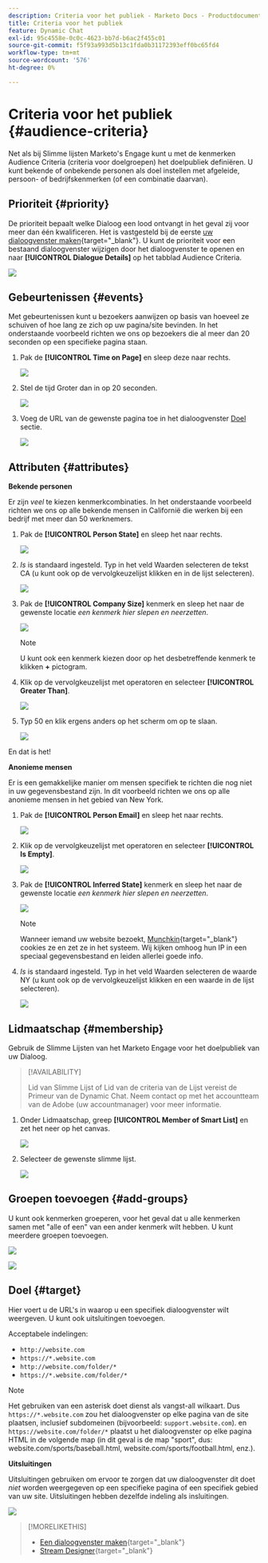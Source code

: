 ```yaml
---
description: Criteria voor het publiek - Marketo Docs - Productdocumentatie
title: Criteria voor het publiek
feature: Dynamic Chat
exl-id: 95c4558e-0c0c-4623-bb7d-b6ac2f455c01
source-git-commit: f5f93a993d5b13c1fda0b31172393eff0bc65fd4
workflow-type: tm+mt
source-wordcount: '576'
ht-degree: 0%

---
```


# Criteria voor het publiek {#audience-criteria}

Net als bij Slimme lijsten Marketo&#39;s Engage kunt u met de kenmerken Audience Criteria (criteria voor doelgroepen) het doelpubliek definiëren. U kunt bekende of onbekende personen als doel instellen met afgeleide, persoon- of bedrijfskenmerken (of een combinatie daarvan).

## Prioriteit {#priority}

De prioriteit bepaalt welke Dialoog een lood ontvangt in het geval zij voor meer dan één kwalificeren. Het is vastgesteld bij de eerste [uw dialoogvenster maken](/help/marketo/product-docs/demand-generation/dynamic-chat/automated-chat/create-a-dialogue.md){target="_blank"}. U kunt de prioriteit voor een bestaand dialoogvenster wijzigen door het dialoogvenster te openen en naar **[!UICONTROL Dialogue Details]** op het tabblad Audience Criteria.

![](assets/audience-criteria-1.png)

## Gebeurtenissen {#events}

Met gebeurtenissen kunt u bezoekers aanwijzen op basis van hoeveel ze schuiven of hoe lang ze zich op uw pagina/site bevinden. In het onderstaande voorbeeld richten we ons op bezoekers die al meer dan 20 seconden op een specifieke pagina staan.

1. Pak de **[!UICONTROL Time on Page]** en sleep deze naar rechts.

   ![](assets/audience-criteria-3.png)

1. Stel de tijd Groter dan in op 20 seconden.

   ![](assets/audience-criteria-4.png)

1. Voeg de URL van de gewenste pagina toe in het dialoogvenster [Doel](#target) sectie.

   ![](assets/audience-criteria-5.png)

## Attributen {#attributes}

**Bekende personen**

Er zijn _veel_ te kiezen kenmerkcombinaties. In het onderstaande voorbeeld richten we ons op alle bekende mensen in Californië die werken bij een bedrijf met meer dan 50 werknemers.

1. Pak de **[!UICONTROL Person State]** en sleep het naar rechts.

   ![](assets/audience-criteria-7.png)

1. _Is_ is standaard ingesteld. Typ in het veld Waarden selecteren de tekst CA (u kunt ook op de vervolgkeuzelijst klikken en in de lijst selecteren).

   ![](assets/audience-criteria-8.png)

1. Pak de **[!UICONTROL Company Size]** kenmerk en sleep het naar de gewenste locatie _een kenmerk hier slepen en neerzetten_.

   ![](assets/audience-criteria-9.png)

   >[!NOTE]
   >
   >U kunt ook een kenmerk kiezen door op het desbetreffende kenmerk te klikken **+** pictogram.

1. Klik op de vervolgkeuzelijst met operatoren en selecteer **[!UICONTROL Greater Than]**.

   ![](assets/audience-criteria-10.png)

1. Typ 50 en klik ergens anders op het scherm om op te slaan.

   ![](assets/audience-criteria-11.png)

En dat is het!

**Anonieme mensen**

Er is een gemakkelijke manier om mensen specifiek te richten die nog niet in uw gegevensbestand zijn. In dit voorbeeld richten we ons op alle anonieme mensen in het gebied van New York.

1. Pak de **[!UICONTROL Person Email]** en sleep het naar rechts.

   ![](assets/audience-criteria-12.png)

1. Klik op de vervolgkeuzelijst met operatoren en selecteer **[!UICONTROL Is Empty]**.

   ![](assets/audience-criteria-13.png)

1. Pak de **[!UICONTROL Inferred State]** kenmerk en sleep het naar de gewenste locatie _een kenmerk hier slepen en neerzetten_.

   ![](assets/audience-criteria-14.png)

   >[!NOTE]
   >
   >Wanneer iemand uw website bezoekt, [Munchkin](/help/marketo/product-docs/administration/additional-integrations/add-munchkin-tracking-code-to-your-website.md){target="_blank"} cookies ze en zet ze in het systeem. Wij kijken omhoog hun IP in een speciaal gegevensbestand en leiden allerlei goede info.

1. _Is_ is standaard ingesteld. Typ in het veld Waarden selecteren de waarde NY (u kunt ook op de vervolgkeuzelijst klikken en een waarde in de lijst selecteren).

   ![](assets/audience-criteria-15.png)

## Lidmaatschap {#membership}

Gebruik de Slimme Lijsten van het Marketo Engage voor het doelpubliek van uw Dialoog.

>[!AVAILABILITY]
>
>Lid van Slimme Lijst of Lid van de criteria van de Lijst vereist de Primeur van de Dynamic Chat. Neem contact op met het accountteam van de Adobe (uw accountmanager) voor meer informatie.

1. Onder Lidmaatschap, greep **[!UICONTROL Member of Smart List]** en zet het neer op het canvas.

   ![](assets/audience-criteria-15a.png)

1. Selecteer de gewenste slimme lijst.

   ![](assets/audience-criteria-15b.png)

## Groepen toevoegen {#add-groups}

U kunt ook kenmerken groeperen, voor het geval dat u alle kenmerken samen met &quot;alle of een&quot; van een ander kenmerk wilt hebben. U kunt meerdere groepen toevoegen.

![](assets/audience-criteria-16.png)

![](assets/audience-criteria-17.png)

## Doel {#target}

Hier voert u de URL&#39;s in waarop u een specifiek dialoogvenster wilt weergeven. U kunt ook uitsluitingen toevoegen.

Acceptabele indelingen:

* `http://website.com`
* `https://*.website.com`
* `http://website.com/folder/*`
* `https://*.website.com/folder/*`

>[!NOTE]
>
>Het gebruiken van een asterisk doet dienst als vangst-all wilkaart. Dus `https://*.website.com` zou het dialoogvenster op elke pagina van de site plaatsen, inclusief subdomeinen (bijvoorbeeld: `support.website.com`). en `https://website.com/folder/*` plaatst u het dialoogvenster op elke pagina HTML in de volgende map (in dit geval is de map &quot;sport&quot;, dus: website.com/sports/baseball.html, website.com/sports/football.html, enz.).

**Uitsluitingen**

Uitsluitingen gebruiken om ervoor te zorgen dat uw dialoogvenster dit doet _niet_ worden weergegeven op een specifieke pagina of een specifiek gebied van uw site. Uitsluitingen hebben dezelfde indeling als insluitingen.

![](assets/audience-criteria-18.png)

>[!MORELIKETHIS]
>
>* [Een dialoogvenster maken](/help/marketo/product-docs/demand-generation/dynamic-chat/automated-chat/create-a-dialogue.md){target="_blank"}
>* [Stream Designer](/help/marketo/product-docs/demand-generation/dynamic-chat/automated-chat/stream-designer.md){target="_blank"}
